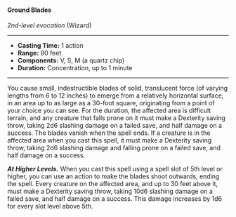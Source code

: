 #### Ground Blades
*2nd-level evocation* (Wizard)
___
- **Casting Time:** 1 action
- **Range:** 90 feet
- **Components:** V, S, M (a quartz chip)
- **Duration:** Concentration, up to 1 minute
---
You cause small, indestructible blades of solid, translucent force (of varying lengths from 6 to 12 inches) to emerge from a relatively horizontal surface, in an area up to as large as a 30-foot square, originating from a point of your choice you can see. For the duration, the affected area is difficult terrain, and any creature that falls prone on it must make a Dexterity saving throw, taking 2d6 slashing damage on a failed save, and half damage on a success. The blades vanish when the spell ends. If a creature is in the affected area when you cast this spell, it must make a Dexterity saving throw, taking 2d6 slashing damage and falling prone on a failed save, and half damage on a success.

***At Higher Levels.*** When you cast this spell using a spell slot of 5th level or higher, you can use an action to make the blades shoot outwards, ending the spell. Every creature on the affected area, and up to 30 feet above it, must make a Dexterity saving throw, taking 10d6 slashing damage on a failed save, and half damage on a success. This damage increases by 1d6 for every slot level above 5th.
